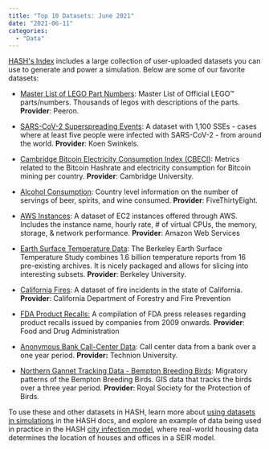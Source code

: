 ```yaml
---
title: "Top 10 Datasets: June 2021"
date: "2021-06-11"
categories: 
  - "Data"
---
```


[HASH's Index](https://hash.ai/platform/index) includes a large collection of user-uploaded datasets you can use to generate and power a simulation. Below are some of our favorite datasets: 

- [Master List of LEGO Part Numbers](https://hash.ai/@peeron/parts): Master List of Official LEGO™ parts/numbers. Thousands of legos with descriptions of the parts. **Provider**: Peeron.

- [SARS-CoV-2 Superspreading Events](https://hash.ai/@hash/superspreading): A dataset with 1,100 SSEs - cases where at least five people were infected with SARS-CoV-2 - from around the world. **Provider**: Koen Swinkels.

- [Cambridge Bitcoin Electricity Consumption Index (CBECI)](https://hash.ai/@anon/cbeci): Metrics related to the Bitcoin Hashrate and electricity consumption for Bitcoin mining per country. **Provider**: Cambridge University.

- [Alcohol Consumption](https://hash.ai/@fivethirtyeight/alcohol-consumption): Country level information on the number of servings of beer, spirits, and wine consumed. **Provider**: FiveThirtyEight.

- [AWS Instances](https://hash.ai/@hash/aws-instances): A dataset of EC2 instances offered through AWS. Includes the instance name, hourly rate, # of virtual CPUs, the memory, storage, & network performance. **Provider**: Amazon Web Services

- [Earth Surface Temperature Data](https://hash.ai/@berkeleyearth/surface-temperature): The Berkeley Earth Surface Temperature Study combines 1.6 billion temperature reports from 16 pre-existing archives. It is nicely packaged and allows for slicing into interesting subsets. **Provider**: Berkeley University.

- [California Fires](https://hash.ai/@anon/ca-fires): A dataset of fire incidents in the state of California. **Provider**: California Department of Forestry and Fire Prevention

- [FDA Product Recalls:](https://hash.ai/@us-fda/recalls) A compilation of FDA press releases regarding product recalls issued by companies from 2009 onwards. **Provider**: Food and Drug Administration 

- [Anonymous Bank Call-Center Data](https://hash.ai/@technion/call-center-data): Call center data from a bank over a one year period. **Provider:** Technion University.

- [Northern Gannet Tracking Data - Bempton Breeding Birds](https://hash.ai/@royal-society-for-the-/northern_gannets): Migratory patterns of the Bempton Breeding Birds. GIS data that tracks the birds over a three year period. **Provider**: Royal Society for the Protection of Birds.

To use these and other datasets in HASH, learn more about [using datasets in simulations](https://docs.hash.ai/core/creating-simulations/datasets) in the HASH docs, and explore an example of data being used in practice in the HASH [city infection model](https://hash.ai/index/5e863dcaeb2a7120ea2fe0b8/city-infection-model), where real-world housing data determines the location of houses and offices in a SEIR model.
